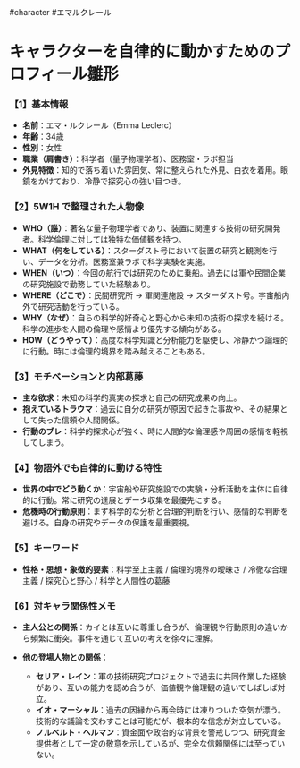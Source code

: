 #character #エマルクレール

# キャラクターを自律的に動かすためのプロフィール雛形

### 【1】基本情報

* **名前**：エマ・ルクレール（Emma Leclerc）
* **年齢**：34歳
* **性別**：女性
* **職業（肩書き）**：科学者（量子物理学者）、医務室・ラボ担当
* **外見特徴**：知的で落ち着いた雰囲気、常に整えられた外見、白衣を着用。眼鏡をかけており、冷静で探究心の強い目つき。

### 【2】5W1H で整理された人物像

* **WHO（誰）**：著名な量子物理学者であり、装置に関連する技術の研究開発者。科学倫理に対しては独特な価値観を持つ。
* **WHAT（何をしている）**：スターダスト号において装置の研究と観測を行い、データを分析。医務室兼ラボで科学実験を実施。
* **WHEN（いつ）**：今回の航行では研究のために乗船。過去には軍や民間企業の研究施設で勤務していた経験あり。
* **WHERE（どこで）**：民間研究所 → 軍関連施設 → スターダスト号。宇宙船内外で研究活動を行っている。
* **WHY（なぜ）**：自らの科学的好奇心と野心から未知の技術の探求を続ける。科学の進歩を人間の倫理や感情より優先する傾向がある。
* **HOW（どうやって）**：高度な科学知識と分析能力を駆使し、冷静かつ論理的に行動。時には倫理的境界を踏み越えることもある。

### 【3】モチベーションと内部葛藤

* **主な欲求**：未知の科学的真実の探求と自己の研究成果の向上。
* **抱えているトラウマ**：過去に自分の研究が原因で起きた事故や、その結果として失った信頼や人間関係。
* **行動のブレ**：科学的探求心が強く、時に人間的な倫理感や周囲の感情を軽視してしまう。

### 【4】物語外でも自律的に動ける特性

* **世界の中でどう動くか**：宇宙船や研究施設での実験・分析活動を主体に自律的に行動。常に研究の進展とデータ収集を最優先にする。
* **危機時の行動原則**：まず科学的な分析と合理的判断を行い、感情的な判断を避ける。自身の研究やデータの保護を最重要視。

### 【5】キーワード

* **性格・思想・象徴的要素**：科学至上主義 / 倫理的境界の曖昧さ / 冷徹な合理主義 / 探究心と野心 / 科学と人間性の葛藤

### 【6】対キャラ関係性メモ

* **主人公との関係**：カイとは互いに尊重し合うが、倫理観や行動原則の違いから頻繁に衝突。事件を通じて互いの考えを徐々に理解。
* **他の登場人物との関係**：

  * **セリア・レイン**：軍の技術研究プロジェクトで過去に共同作業した経験があり、互いの能力を認め合うが、価値観や倫理観の違いでしばしば対立。
  * **イオ・マーシャル**：過去の因縁から再会時には凍りついた空気が漂う。技術的な議論を交わすことは可能だが、根本的な信念が対立している。
  * **ノルベルト・ヘルマン**：資金面や政治的な背景を警戒しつつ、研究資金提供者として一定の敬意を示しているが、完全な信頼関係には至っていない。
